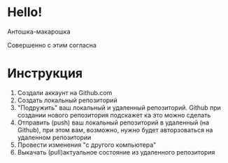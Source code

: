 # Hello!


Антошка-макарошка

Совершенно с этим согласна
# Инструкция

1. Создали аккаунт на Github.com
2. Создать локальный репозиторий
3. "Подружить" ваш локальный и удаленный репозиторий. Github при создании нового репозитория подскажет ка это можно сделать
4. Отправить (push) ваш локальный репозиторий в удаленный (на Github), при этом вам, возможно, нужно будет авторзоваться на удаленном репозитории
5. Провести изменения "с другого компьютера"
6. Выкачать (pull)актуальное состояние из удаленного репозитория
